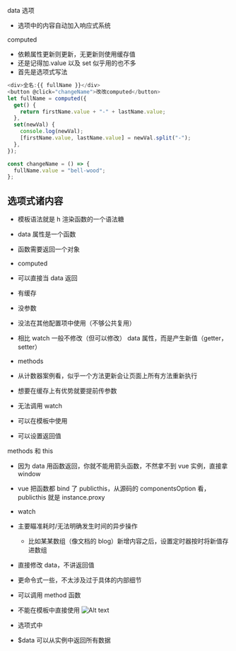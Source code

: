 data 选项

- 选项中的内容自动加入响应式系统

computed

- 依赖属性更新则更新，无更新则使用缓存值
- 还是记得加.value 以及 set 似乎用的也不多
- 首先是选项式写法

```javascript
<div>全名:{{ fullName }}</div>
<button @click="changeName">改改computed</button>
let fullName = computed({
  get() {
    return firstName.value + "-" + lastName.value;
  },
  set(newVal) {
    console.log(newVal);
    [firstName.value, lastName.value] = newVal.split("-");
  },
});

const changeName = () => {
  fullName.value = "bell-wood";
};
```

## 选项式诸内容

- 模板语法就是 h 渲染函数的一个语法糖

- data 属性是一个函数
- 函数需要返回一个对象

- computed
- 可以直接当 data 返回
- 有缓存
- 没参数
- 没法在其他配置项中使用（不够公共复用）
- 相比 watch 一般不修改（但可以修改） data 属性，而是产生新值（getter， setter）

- methods
- 从计数器案例看，似乎一个方法更新会让页面上所有方法重新执行
- 想要在缓存上有优势就要提前传参数
- 无法调用 watch
- 可以在模板中使用
- 可以设置返回值

methods 和 this

- 因为 data 用函数返回，你就不能用箭头函数，不然拿不到 vue 实例，直接拿 window
- vue 把函数都 bind 了 publicthis，从源码的 componentsOption 看，publicthis 就是 instance.proxy

- watch
- 主要瞄准耗时/无法明确发生时间的异步操作
  - 比如某某数组（像文档的 blog）新增内容之后，设置定时器按时将新值存进数组
- 直接修改 data，不讲返回值
- 更命令式一些，不太涉及过于具体的内部细节
- 可以调用 method 函数
- 不能在模板中直接使用
  ![Alt text](image.png)

- 选项式中
- $data 可以从实例中返回所有数据
